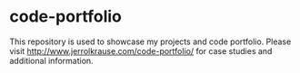 # code-portfolio
This repository is used to showcase my projects and code portfolio. Please visit http://www.jerrolkrause.com/code-portfolio/ for case studies and additional information.
